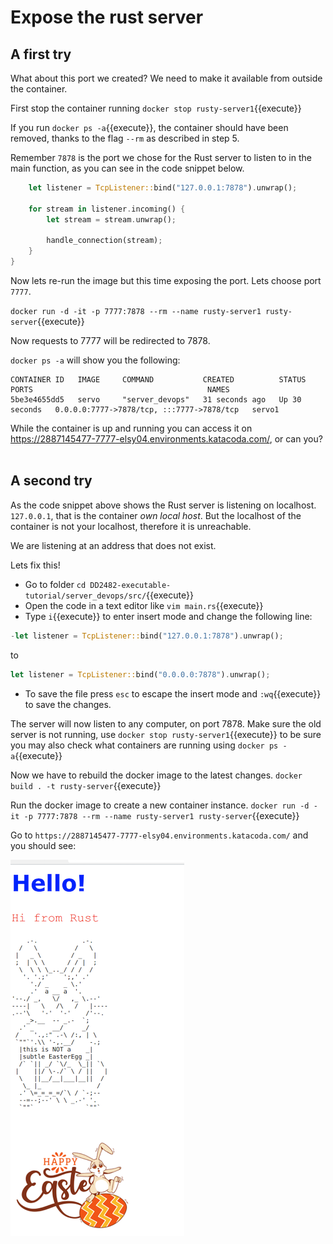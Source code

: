 # Expose the rust server

## A first try

What about this port we created? We need to make it available from outside the container.

First stop the container running `docker stop rusty-server1`{{execute}}

If you run `docker ps -a`{{execute}}, the container should have been removed, thanks to the flag `--rm` as described in step 5.

Remember `7878` is the port we chose for the Rust server to listen to in the main function, as you can see in the code snippet below.

```rust fn main() {
    let listener = TcpListener::bind("127.0.0.1:7878").unwrap();

    for stream in listener.incoming() {
        let stream = stream.unwrap();

        handle_connection(stream);
    }
}
```

Now lets re-run the image but this time exposing the port. Lets choose port `7777`.

`docker run -d -it -p 7777:7878 --rm --name rusty-server1 rusty-server`{{execute}}

Now requests to 7777 will be redirected to 7878.

`docker ps -a` will show you the following:

```console
CONTAINER ID   IMAGE     COMMAND           CREATED          STATUS          PORTS                                       NAMES
5be3e4655dd5   servo     "server_devops"   31 seconds ago   Up 30 seconds   0.0.0.0:7777->7878/tcp, :::7777->7878/tcp   servo1
```


While the container is up and running you can access it on https://2887145477-7777-elsy04.environments.katacoda.com/, or can you?
<br/><br/>


## A second try
As the code snippet above shows the Rust server is listening on localhost. `127.0.0.1`, that is the container *own local host*. But the localhost of the container is not your localhost, therefore it is unreachable.

We are listening at an address that does not exist. 
<!-- Är du säker på att den inte existerar? Är det inte bara att den inte är nåbar? -->

Lets fix this!
- Go to folder `cd DD2482-executable-tutorial/server_devops/src/`{{execute}}
- Open the code in a text editor like `vim main.rs`{{execute}}
- Type `i`{{execute}} to enter insert mode and change the following line:
```rust
-let listener = TcpListener::bind("127.0.0.1:7878").unwrap();
```
to 
```rust
let listener = TcpListener::bind("0.0.0.0:7878").unwrap();
```
- To save the file press `esc` to escape the insert mode and `:wq`{{execute}} to save the changes.


The server will now listen to any computer, on port 7878.
Make sure the old server is not running, use `docker stop rusty-server1`{{execute}} to be sure you may also check what containers are running using `docker ps -a`{{execute}}

Now we have to rebuild the docker image to the latest changes.
`docker build . -t rusty-server`{{execute}}

Run the docker image to create a new container instance.
`docker run -d -it -p 7777:7878 --rm --name rusty-server1 rusty-server`{{execute}}


Go to `https://2887145477-7777-elsy04.environments.katacoda.com/` and you should see:

![](./assets/easter_bunny.png)


